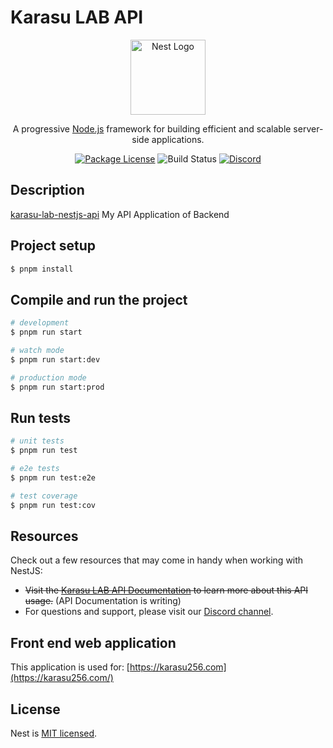 # Karasu LAB API

<p align="center">
  <a href="http://nestjs.com/" target="blank"><img src="https://nestjs.com/img/logo-small.svg" width="120" alt="Nest Logo" /></a>
</p>

[circleci-image]: https://img.shields.io/circleci/build/github/nestjs/nest/master?token=abc123def456
[circleci-url]: https://circleci.com/gh/nestjs/nest

<p align="center">A progressive <a href="http://nodejs.org" target="_blank">Node.js</a> framework for building efficient and scalable server-side applications.</p>
<p align="center">
<a href="https://www.npmjs.com/~nestjscore" target="_blank"><img src="https://img.shields.io/npm/l/@nestjs/core.svg" alt="Package License" /></a>
<img src="https://ci.appveyor.com/api/projects/status/u81s6mqwrsgx9e39/branch/main?svg=true" alt="Build Status"></a>
<a href="https://discord.gg/T3GPnmxXt6" target="_blank"><img src="https://img.shields.io/badge/discord-online-brightgreen.svg" alt="Discord"/></a>
</p>

## Description

[karasu-lab-nestjs-api](https://github.com/Hashibutogarasu/karasu-lab-nestjs-api) My API Application of Backend

## Project setup

```bash
$ pnpm install
```

## Compile and run the project

```bash
# development
$ pnpm run start

# watch mode
$ pnpm run start:dev

# production mode
$ pnpm run start:prod
```

## Run tests

```bash
# unit tests
$ pnpm run test

# e2e tests
$ pnpm run test:e2e

# test coverage
$ pnpm run test:cov
```

## Resources

Check out a few resources that may come in handy when working with NestJS:

- <s>Visit the <a href="https://karasu256.com/docs">Karasu LAB API Documentation</a> to learn more about this API usage.</s> (API Documentation is writing)
- For questions and support, please visit our [Discord channel](https://discord.gg/T3GPnmxXt6).

## Front end web application

This application is used for: [https://karasu256.com](https://karasu256.com/)

## License

Nest is [MIT licensed](https://opensource.org/license/mit).
